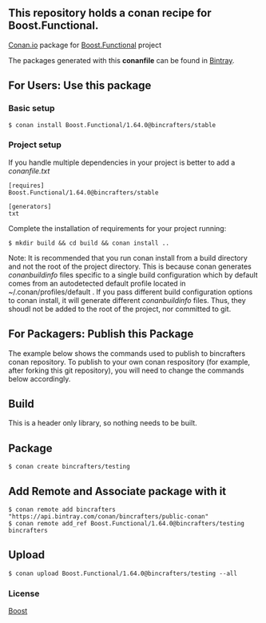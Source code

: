 ## This repository holds a conan recipe for Boost.Functional.

[Conan.io](https://conan.io) package for [Boost.Functional](https://github.com/Boostorg/Functional) project

The packages generated with this **conanfile** can be found in [Bintray](https://bintray.com/bincrafters/public-conan/Boost.Functional%3Abincrafters).

## For Users: Use this package

### Basic setup

    $ conan install Boost.Functional/1.64.0@bincrafters/stable

### Project setup

If you handle multiple dependencies in your project is better to add a *conanfile.txt*

    [requires]
    Boost.Functional/1.64.0@bincrafters/stable

    [generators]
    txt

Complete the installation of requirements for your project running:</small></span>

    $ mkdir build && cd build && conan install ..
	
Note: It is recommended that you run conan install from a build directory and not the root of the project directory.  This is because conan generates *conanbuildinfo* files specific to a single build configuration which by default comes from an autodetected default profile located in ~/.conan/profiles/default .  If you pass different build configuration options to conan install, it will generate different *conanbuildinfo* files.  Thus, they shoudl not be added to the root of the project, nor committed to git. 

## For Packagers: Publish this Package

The example below shows the commands used to publish to bincrafters conan repository. To publish to your own conan respository (for example, after forking this git repository), you will need to change the commands below accordingly. 

## Build  

This is a header only library, so nothing needs to be built.

## Package 

    $ conan create bincrafters/testing
	
## Add Remote and Associate package with it

	$ conan remote add bincrafters "https://api.bintray.com/conan/bincrafters/public-conan"
	$ conan remote add_ref Boost.Functional/1.64.0@bincrafters/testing bincrafters

## Upload

    $ conan upload Boost.Functional/1.64.0@bincrafters/testing --all

### License
[Boost](LICENSE)
